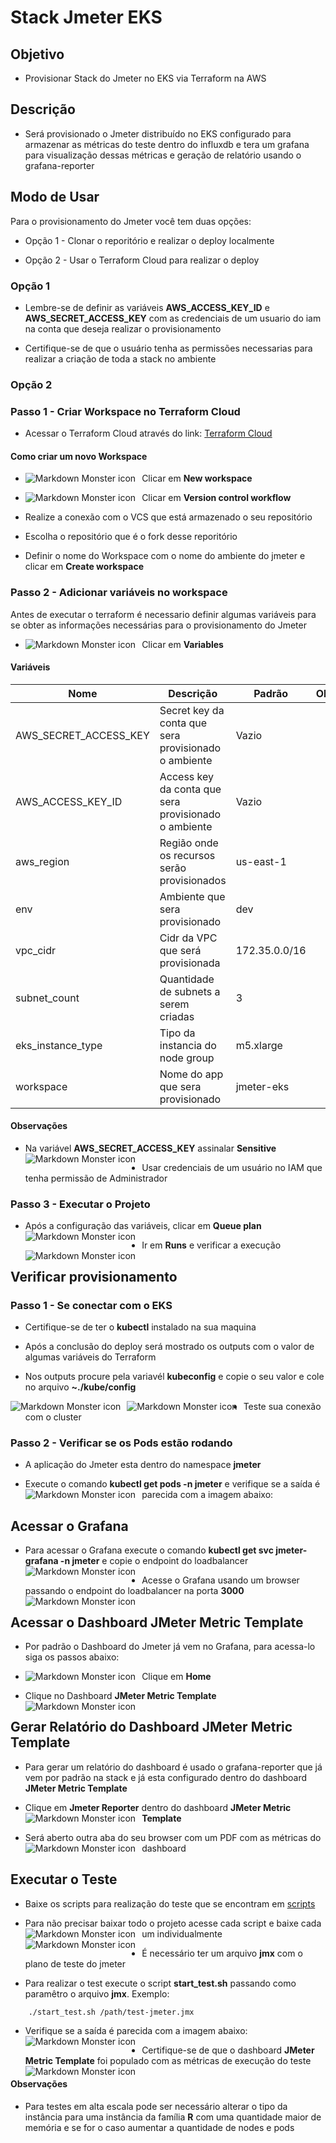 # Stack Jmeter EKS

## Objetivo

- Provisionar Stack do Jmeter no EKS via Terraform na AWS

## Descrição

- Será provisionado o Jmeter distribuído no EKS configurado para armazenar as métricas do teste dentro do influxdb e tera um grafana para visualização dessas métricas e geração de relatório usando o grafana-reporter

## Modo de Usar

Para o provisionamento do Jmeter você tem duas opções: 

- Opção 1 - Clonar o reporitório e realizar o deploy localmente

- Opção 2 - Usar o Terraform Cloud para realizar o deploy

### Opção 1 

- Lembre-se de definir as variáveis **AWS_ACCESS_KEY_ID** e **AWS_SECRET_ACCESS_KEY** com as credenciais de um usuario do iam na conta que deseja realizar o provisionamento

- Certifique-se de que o usuário tenha as permissões necessarias para realizar a criação de toda a stack no ambiente

### Opção 2

### Passo 1 - Criar Workspace no Terraform Cloud

- Acessar o Terraform Cloud através do link: [Terraform Cloud](https://app.terraform.io/app/monit/workspaces)

#### Como criar um novo Workspace

- Clicar em **New workspace**
 <img src="http://i.imgur.com/Rpu8ne9.png"
     alt="Markdown Monster icon"
     style="float: left; margin-right: 10px;" />

- Clicar em **Version control workflow**
 <img src="http://i.imgur.com/GerSRWu.png"
     alt="Markdown Monster icon"
     style="float: left; margin-right: 10px;" />
     
- Realize a conexão com o VCS que está armazenado o seu repositório 

- Escolha o repositório que é o fork desse reporitório

- Definir o nome do Workspace com o nome do ambiente do jmeter e clicar em **Create workspace**
### Passo 2 - Adicionar variáveis no workspace

Antes de executar o terraform é necessario definir algumas variáveis para se obter as informações necessárias para o provisionamento do Jmeter

- Clicar em **Variables**
 <img src="http://i.imgur.com/bPhF86e.png"
     alt="Markdown Monster icon"
     style="float: left; margin-right: 10px;" />

#### Variáveis

| Nome | Descrição | Padrão | Obrigatória | 
|------|-----------|--------|:-----------:|
|AWS_SECRET_ACCESS_KEY|Secret key da conta que sera provisionado o ambiente|Vazio|Sim|
|AWS_ACCESS_KEY_ID|Access key da conta que sera provisionado o ambiente|Vazio|Sim|
|aws_region|Região onde os recursos serão provisionados|us-east-1|Não|
|env|Ambiente que sera provisionado|dev|Não|
|vpc_cidr|Cidr da VPC que será provisionada|172.35.0.0/16|Não|
|subnet_count|Quantidade de subnets a serem criadas|3|Não|
|eks_instance_type|Tipo da instancia do node group|m5.xlarge|Não|
|workspace|Nome do app que sera provisionado|jmeter-eks|Não|

#### Observações 

- Na variável **AWS_SECRET_ACCESS_KEY** assinalar **Sensitive**
 <img src="http://i.imgur.com/ZnFEU9F.png"
     alt="Markdown Monster icon"
     style="float: left; margin-right: 10px;" />

- Usar credenciais de um usuário no IAM que tenha permissão de Administrador 

### Passo 3 - Executar o Projeto

- Após a configuração das variáveis, clicar em **Queue plan**
 <img src="http://i.imgur.com/n5cgf5f.png"
     alt="Markdown Monster icon"
     style="float: left; margin-right: 10px;" />

- Ir em **Runs** e verificar a execução
 <img src="http://i.imgur.com/RQSQ5E6.png"
     alt="Markdown Monster icon"
     style="float: left; margin-right: 10px;" />

## Verificar provisionamento

### Passo 1 - Se conectar com o EKS

- Certifique-se de ter o **kubectl** instalado na sua maquina

- Após a conclusão do deploy será mostrado os outputs com o valor de algumas variáveis do Terraform
- Nos outputs procure pela variavél **kubeconfig** e copie o seu valor e cole no arquivo **~./kube/config**

 <img src="http://i.imgur.com/TRv35jV.png"
     alt="Markdown Monster icon"
     style="float: left; margin-right: 10px;" />

 <img src="http://i.imgur.com/FrnDhGI.png"
     alt="Markdown Monster icon"
     style="float: left; margin-right: 10px;" />

- Teste sua conexão com o cluster

### Passo 2 - Verificar se os Pods estão rodando

- A aplicação do Jmeter esta dentro do namespace **jmeter**

- Execute o comando **kubectl get pods -n jmeter** e verifique se a saída é parecida com a imagem abaixo: 
 <img src="http://i.imgur.com/iJk79JP.png"
     alt="Markdown Monster icon"
     style="float: left; margin-right: 10px;" />

## Acessar o Grafana

- Para acessar o Grafana execute o comando **kubectl get svc jmeter-grafana -n jmeter** e copie o endpoint do loadbalancer
 <img src="http://i.imgur.com/xNRrx2e.png"
     alt="Markdown Monster icon"
     style="float: left; margin-right: 10px;" />

- Acesse o Grafana usando um browser passando o endpoint do loadbalancer na porta **3000**
 <img src="http://i.imgur.com/B28GdwR.png"
     alt="Markdown Monster icon"
     style="float: left; margin-right: 10px;" />

## Acessar o Dashboard JMeter Metric Template

- Por padrão o Dashboard do Jmeter já vem no Grafana, para acessa-lo siga os passos abaixo:

- Clique em **Home**
 <img src="http://i.imgur.com/o2VE1Ll.png"
     alt="Markdown Monster icon"
     style="float: left; margin-right: 10px;" />

- Clique no Dashboard **JMeter Metric Template**
 <img src="http://i.imgur.com/e6EWGCd.png"
     alt="Markdown Monster icon"
     style="float: left; margin-right: 10px;" />

## Gerar Relatório do Dashboard JMeter Metric Template

- Para gerar um relatório do dashboard é usado o grafana-reporter que já vem por padrão na stack e já esta configurado dentro do dashboard **JMeter Metric Template**

- Clique em **Jmeter Reporter** dentro do dashboard **JMeter Metric Template**
 <img src="http://i.imgur.com/M119nEz.png"
     alt="Markdown Monster icon"
     style="float: left; margin-right: 10px;" />

- Será aberto outra aba do seu browser com um PDF com as métricas do dashboard 
 <img src="http://i.imgur.com/tBPSsTB.png"
     alt="Markdown Monster icon"
     style="float: left; margin-right: 10px;" />

## Executar o Teste

- Baixe os scripts para realização do teste que se encontram em [scripts](scripts)

- Para não precisar baixar todo o projeto acesse cada script e baixe cada um individualmente
 <img src="http://i.imgur.com/SET6TWa.png"
     alt="Markdown Monster icon"
     style="float: left; margin-right: 10px;" />
 <img src="http://i.imgur.com/IVZ4pa0.png"
     alt="Markdown Monster icon"
     style="float: left; margin-right: 10px;" />

- É necessário ter um arquivo **jmx** com o plano de teste do jmeter

- Para realizar o test execute o script **start_test.sh** passando como paramêtro o arquivo **jmx**. Exemplo:
```bash
    ./start_test.sh /path/test-jmeter.jmx
```

- Verifique se a saída é parecida com a imagem abaixo: 
 <img src="http://i.imgur.com/op3kfi2.png"
     alt="Markdown Monster icon"
     style="float: left; margin-right: 10px;" />

- Certifique-se de que o dashboard **JMeter Metric Template** foi populado com as métricas de execução do teste
 <img src="http://i.imgur.com/cdvFbej.png"
     alt="Markdown Monster icon"
     style="float: left; margin-right: 10px;" />

#### Observações

- Para testes em alta escala pode ser necessário alterar o tipo da instância para uma instância da família  **R** com uma quantidade maior de memória e se for o caso aumentar a quantidade de nodes e pods
